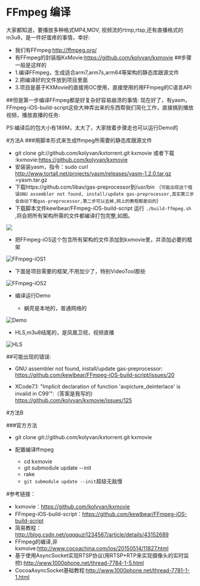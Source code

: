 # FFmpeg 编译

大家都知道，要播放多种格式MP4,MOV, 视频流的rtmp,rtsp,还有直播格式的m3u8，是一件好蛋疼的事情，幸好:
-	我们有FFmpeg:http://ffmpeg.org/
-	有FFmpeg的封装版KxMovie:https://github.com/kolyvan/kxmovie
##步骤一般是这样的
- 1.编译FFmpeg，生成适合arm7,arm7s,arm64等架构的静态库跟源文件
- 2.把编译好的文件放到项目里面
- 3.项目是基于KXMovie的直接用OC使用，直接使用的用FFmpeg的C语言API
	
	
##但是第一步编译FFmpeg都是好复杂好容易崩溃的事情:
现在好了，有yasm，FFmpeg-iOS-build-script这些大神弄出来的东西帮我们简化工作，直接搞到播放视频，播放直播的任务:


PS:编译后的包大小有189M，太大了，大家按着步骤走也可以运行Demo的


#方法A
###用脚本形式来生成ffmpeg所需要的静态库跟源文件
- git clone git://github.com/kolyvan/kxtorrent.git kxmovie 或者下载 :kxmovie:https://github.com/kolyvan/kxmovie
- 安装装yasm，指令：sudo curl http://www.tortall.net/projects/yasm/releases/yasm-1.2.0.tar.gz >yasm.tar.gz
- 下载https://github.com/libav/gas-preprocessor到/usr/bin 
  （`可能出现这个错误GNU assembler not found, install/update gas-preprocessor,其实第三步会自动下载gas-preprocessor,第二步可以去掉,网上的教程都是旧的`）
- 下载脚本文件kewlbear/FFmpeg-iOS-build-script 运行 `./build-ffmpeg.sh
`,将会把所有架构所需的文件都编译打包完整,如图。

![](http://7xo1qe.com1.z0.glb.clouddn.com/git%2Fkx_thin.png)


- 把FFmpeg-iOS这个包含所有架构的文件添加到kxmovie里，并添加必要的框架


![FFmpeg-iOS1](http://7xo1qe.com1.z0.glb.clouddn.com/git%2Fkx_total.png)

-	下面是项目需要的框架,不用加少了，特别VideoTool那些

![FFmpeg-iOS2](http://7xo1qe.com1.z0.glb.clouddn.com/git%2Fkx_frameowork_s.png)

- 编译运行Demo

  -	蜗壳是本地的，普通网络的
  
![Demo](http://7xo1qe.com1.z0.glb.clouddn.com/git%2Fkx_video.png)

  -	HLS,m3u8结尾的，是凤凰卫视，视频直播
  
![HLS](http://7xo1qe.com1.z0.glb.clouddn.com/git%2Fkx_m3u8.png)


##可能出现的错误:
- GNU assembler not found, install/update gas-preprocessor:
https://github.com/kewlbear/FFmpeg-iOS-build-script/issues/20

- XCode7.1: "Implicit declaration of function 'avpicture_deinterlace' is invalid in C99'":（答案是我写的)
https://github.com/kolyvan/kxmovie/issues/125



#方法B

###官方方法
 -  git clone git://github.com/kolyvan/kxtorrent.git kxmovie

- 配置编译ffmpeg
  -  cd kxmovie
  -  git submodule update --init
  -  rake
  - `git submodule update --init`超级无敌慢

#参考链接：

- kxmovie：https://github.com/kolyvan/kxmovie
- FFmpeg-iOS-build-script：https://github.com/kewlbear/FFmpeg-iOS-build-script
- 简易教程：http://blog.csdn.net/oqqquzi1234567/article/details/43152689
- FFmpeg的编译,非kxmoive:http://www.cocoachina.com/ios/20150514/11827.html
- 基于使用AsyncSocket实现RTSP协议(用RTSP+RTP来实现摄像头的实时监控):http://www.1000phone.net/thread-7784-1-5.html
- CocoaAsyncSocket基础教程:http://www.1000phone.net/thread-7781-1-1.html






